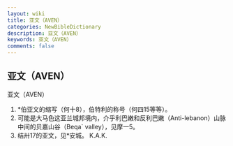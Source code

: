 ```yaml
---
layout: wiki
title: 亚文（AVEN）
categories: NewBibleDictionary
description: 亚文（AVEN）
keywords: 亚文（AVEN）
comments: false
---
```


## 亚文（AVEN）



亚文（AVEN）
1. *伯亚文的缩写（何十8），伯特利的称号（何四15等等）。
2. 可能是大马色这亚兰城邦境内，介乎利巴嫩和反利巴嫩（Anti-lebanon）山脉中间的贝嘉山谷（Beqa` valley），见摩一5。
3. 结卅17的亚文，见*安城。
K.A.K.



